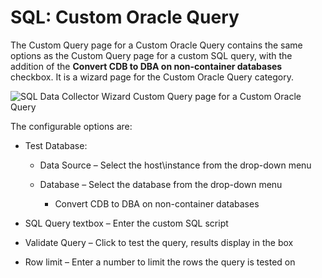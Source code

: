 # SQL: Custom Oracle Query

The Custom Query page for a Custom Oracle Query contains the same options as the Custom Query page
for a custom SQL query, with the addition of the **Convert CDB to DBA on non-container databases**
checkbox. It is a wizard page for the Custom Oracle Query category.

![SQL Data Collector Wizard Custom Query page for a Custom Oracle Query](/img/product_docs/accessanalyzer/11.6/admin/datacollector/sql/customqueryoracle.webp)

The configurable options are:

- Test Database:

    - Data Source – Select the host\instance from the drop-down menu
    - Database – Select the database from the drop-down menu

        - Convert CDB to DBA on non-container databases

- SQL Query textbox – Enter the custom SQL script
- Validate Query – Click to test the query, results display in the box
- Row limit – Enter a number to limit the rows the query is tested on
